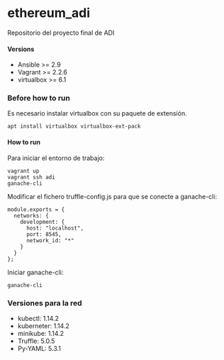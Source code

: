 # ethereum_adi
Repositorio del proyecto final de ADI

#### Versions

- Ansible >= 2.9
- Vagrant >= 2.2.6
- virtualbox >= 6.1

### Before how to run
Es necesario instalar virtualbox con su paquete de extensión.

```
apt install virtualbox virtualbox-ext-pack
```

#### How to run
Para iniciar el entorno de trabajo:

```
vagrant up
vagrant ssh adi
ganache-cli
```

Modificar el fichero truffle-config.js para que se conecte a ganache-cli:
```
module.exports = {
  networks: {
    development: {
      host: "localhost",
      port: 8545,
      network_id: "*"
    }
  }
};
```

Iniciar ganache-cli:
```
ganache-cli
```

### Versiones para la red

- kubectl: 1.14.2
- kuberneter: 1.14.2
- minikube: 1.14.2
- Truffle: 5.0.5
- Py-YAML: 5.3.1
